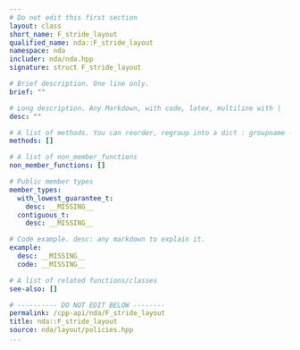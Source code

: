 ```yaml
---
# Do not edit this first section
layout: class
short_name: F_stride_layout
qualified_name: nda::F_stride_layout
namespace: nda
includer: nda/nda.hpp
signature: struct F_stride_layout

# Brief description. One line only.
brief: ""

# Long description. Any Markdown, with code, latex, multiline with |
desc: ""

# A list of methods. You can reorder, regroup into a dict : groupname -> list
methods: []

# A list of non_member_functions
non_member_functions: []

# Public member types
member_types:
  with_lowest_guarantee_t:
    desc: __MISSING__
  contiguous_t:
    desc: __MISSING__

# Code example. desc: any markdown to explain it.
example:
  desc: __MISSING__
  code: __MISSING__

# A list of related functions/classes
see-also: []

# ---------- DO NOT EDIT BELOW --------
permalink: /cpp-api/nda/F_stride_layout
title: nda::F_stride_layout
source: nda/layout/policies.hpp
...
```


